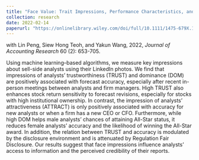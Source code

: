 ```yaml
---
title: "Face Value: Trait Impressions, Performance Characteristics, and Market Outcomes for Financial Analysts"
collection: research
date: 2022-02-14
paperurl: "https://onlinelibrary.wiley.com/doi/full/10.1111/1475-679X.12428"
---
```


with Lin Peng, Siew Hong Teoh, and Yakun Wang, 2022, *Journal of Accounting Research* 60 (2): 653-705. 

Using machine learning–based algorithms, we measure key impressions about sell-side analysts using their LinkedIn photos. We find that impressions of analysts’ trustworthiness (TRUST) and dominance (DOM) are positively associated with forecast accuracy, especially after recent in-person meetings between analysts and firm managers. High TRUST also enhances stock return sensitivity to forecast revisions, especially for stocks with high institutional ownership. In contrast, the impression of analysts’ attractiveness (ATTRACT) is only positively associated with accuracy for new analysts or when a firm has a new CEO or CFO. Furthermore, while high DOM helps male analysts’ chances of attaining All-Star status, it reduces female analysts’ accuracy and the likelihood of winning the All-Star award. In addition, the relation between TRUST and accuracy is modulated by the disclosure environment and is attenuated by Regulation Fair Disclosure. Our results suggest that face impressions influence analysts’ access to information and the perceived credibility of their reports.


